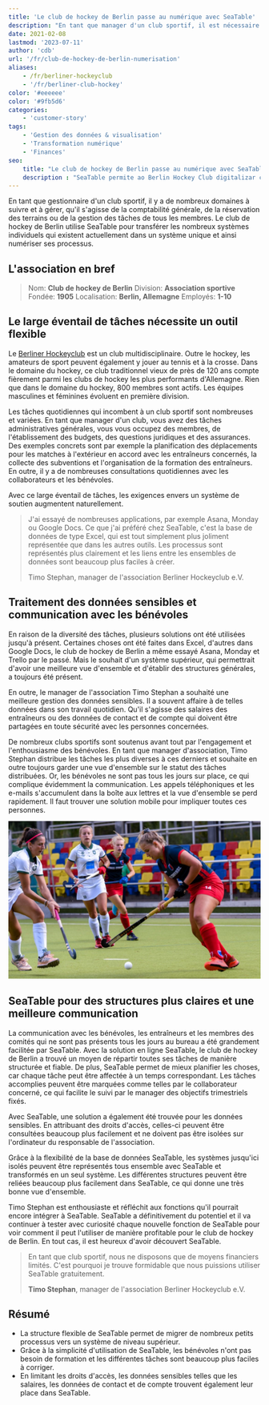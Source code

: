 ```yaml
---
title: 'Le club de hockey de Berlin passe au numérique avec SeaTable'
description: "En tant que manager d'un club sportif, il est nécessaire d'avoir une vue d'ensemble et de gérer de nombreux domaines, qu'il s'agisse de la comptabilité générale, de la réservation des courts ou de la gestion des tâches de tous les membres. Le club de hockey de Berlin utilise SeaTable pour regrouper les nombreux systèmes individuels existants en un seul et même système afin de numériser ses processus."
date: 2021-02-08
lastmod: '2023-07-11'
author: 'cdb'
url: '/fr/club-de-hockey-de-berlin-numerisation'
aliases:
    - /fr/berliner-hockeyclub
    - '/fr/berliner-club-hockey'
color: '#eeeeee'
color: '#9fb5d6'
categories:
    - 'customer-story'
tags:
    - 'Gestion des données & visualisation'
    - 'Transformation numérique'
    - 'Finances'
seo:
    title: "Le club de hockey de Berlin passe au numérique avec SeaTable"
    description : "SeaTable permite ao Berlin Hockey Club digitalizar contabilidade, reservas de campos e tarefas numa única plataforma eficiente."
---
```


En tant que gestionnaire d'un club sportif, il y a de nombreux domaines à suivre et à gérer, qu'il s'agisse de la comptabilité générale, de la réservation des terrains ou de la gestion des tâches de tous les membres. Le club de hockey de Berlin utilise SeaTable pour transférer les nombreux systèmes individuels qui existent actuellement dans un système unique et ainsi numériser ses processus.

## L'association en bref

> Nom: **Club de hockey de Berlin**
> Division: **Association sportive**
> Fondée: **1905**
> Localisation: **Berlin, Allemagne**
> Employés: **1-10**

## Le large éventail de tâches nécessite un outil flexible

Le [Berliner Hockeyclub](https://www.berlinerhc.de/) est un club multidisciplinaire. Outre le hockey, les amateurs de sport peuvent également y jouer au tennis et à la crosse. Dans le domaine du hockey, ce club traditionnel vieux de près de 120 ans compte fièrement parmi les clubs de hockey les plus performants d'Allemagne. Rien que dans le domaine du hockey, 800 membres sont actifs. Les équipes masculines et féminines évoluent en première division.

Les tâches quotidiennes qui incombent à un club sportif sont nombreuses et variées. En tant que manager d'un club, vous avez des tâches administratives générales, vous vous occupez des membres, de l'établissement des budgets, des questions juridiques et des assurances. Des exemples concrets sont par exemple la planification des déplacements pour les matches à l'extérieur en accord avec les entraîneurs concernés, la collecte des subventions et l'organisation de la formation des entraîneurs. En outre, il y a de nombreuses consultations quotidiennes avec les collaborateurs et les bénévoles.

Avec ce large éventail de tâches, les exigences envers un système de soutien augmentent naturellement.

> J'ai essayé de nombreuses applications, par exemple Asana, Monday ou Google Docs. Ce que j'ai préféré chez SeaTable, c'est la base de données de type Excel, qui est tout simplement plus joliment représentée que dans les autres outils. Les processus sont représentés plus clairement et les liens entre les ensembles de données sont beaucoup plus faciles à créer.
>
> Timo Stephan, manager de l'association Berliner Hockeyclub e.V.

## Traitement des données sensibles et communication avec les bénévoles

En raison de la diversité des tâches, plusieurs solutions ont été utilisées jusqu'à présent. Certaines choses ont été faites dans Excel, d'autres dans Google Docs, le club de hockey de Berlin a même essayé Asana, Monday et Trello par le passé. Mais le souhait d'un système supérieur, qui permettrait d'avoir une meilleure vue d'ensemble et d'établir des structures générales, a toujours été présent.

En outre, le manager de l'association Timo Stephan a souhaité une meilleure gestion des données sensibles. Il a souvent affaire à de telles données dans son travail quotidien. Qu'il s'agisse des salaires des entraîneurs ou des données de contact et de compte qui doivent être partagées en toute sécurité avec les personnes concernées.

De nombreux clubs sportifs sont soutenus avant tout par l'engagement et l'enthousiasme des bénévoles. En tant que manager d'association, Timo Stephan distribue les tâches les plus diverses à ces derniers et souhaite en outre toujours garder une vue d'ensemble sur le statut des tâches distribuées. Or, les bénévoles ne sont pas tous les jours sur place, ce qui complique évidemment la communication. Les appels téléphoniques et les e-mails s'accumulent dans la boîte aux lettres et la vue d'ensemble se perd rapidement. Il faut trouver une solution mobile pour impliquer toutes ces personnes.

![Numérisation d'un club de sport avec SeaTable](berliner-hockeyclub-goes-digital.jpg)

## SeaTable pour des structures plus claires et une meilleure communication

La communication avec les bénévoles, les entraîneurs et les membres des comités qui ne sont pas présents tous les jours au bureau a été grandement facilitée par SeaTable. Avec la solution en ligne SeaTable, le club de hockey de Berlin a trouvé un moyen de répartir toutes ses tâches de manière structurée et fiable. De plus, SeaTable permet de mieux planifier les choses, car chaque tâche peut être affectée à un temps correspondant. Les tâches accomplies peuvent être marquées comme telles par le collaborateur concerné, ce qui facilite le suivi par le manager des objectifs trimestriels fixés.

Avec SeaTable, une solution a également été trouvée pour les données sensibles. En attribuant des droits d'accès, celles-ci peuvent être consultées beaucoup plus facilement et ne doivent pas être isolées sur l'ordinateur du responsable de l'association.

Grâce à la flexibilité de la base de données SeaTable, les systèmes jusqu'ici isolés peuvent être représentés tous ensemble avec SeaTable et transformés en un seul système. Les différentes structures peuvent être reliées beaucoup plus facilement dans SeaTable, ce qui donne une très bonne vue d'ensemble.

Timo Stephan est enthousiaste et réfléchit aux fonctions qu'il pourrait encore intégrer à SeaTable. SeaTable a définitivement du potentiel et il va continuer à tester avec curiosité chaque nouvelle fonction de SeaTable pour voir comment il peut l'utiliser de manière profitable pour le club de hockey de Berlin. En tout cas, il est heureux d'avoir découvert SeaTable.

> En tant que club sportif, nous ne disposons que de moyens financiers limités. C'est pourquoi je trouve formidable que nous puissions utiliser SeaTable gratuitement.
>
> **Timo Stephan**, manager de l'association Berliner Hockeyclub e.V.

## Résumé

- La structure flexible de SeaTable permet de migrer de nombreux petits processus vers un système de niveau supérieur.
- Grâce à la simplicité d'utilisation de SeaTable, les bénévoles n'ont pas besoin de formation et les différentes tâches sont beaucoup plus faciles à corriger.
- En limitant les droits d'accès, les données sensibles telles que les salaires, les données de contact et de compte trouvent également leur place dans SeaTable.
